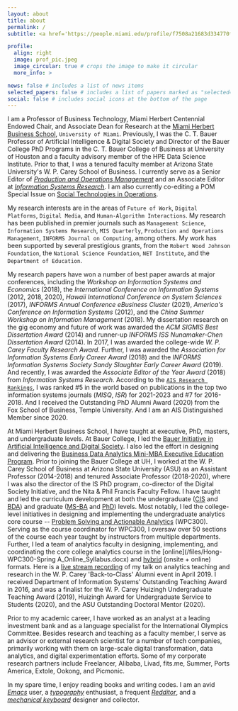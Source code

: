 ```yaml
---
layout: about
title: about
permalink: /
subtitle: <a href='https://people.miami.edu/profile/f7508a21683d334770fe03a231e454a3'>University of Miami Herbert Business School</a>

profile:
  align: right
  image: prof_pic.jpeg
  image_circular: true # crops the image to make it circular
  more_info: >

news: false # includes a list of news items
selected_papers: false # includes a list of papers marked as "selected={true}"
social: false # includes social icons at the bottom of the page
---
```


I am a Professor of Business Technology, Miami Herbert Centennial Endowed Chair, and Associate Dean for Research at the [Miami Herbert Business School](https://www.herbert.miami.edu/), `University of Miami`. Previously, I was the C. T. Bauer Professor of Artificial Intelligence & Digital Society and Director of the Bauer College PhD Programs in the C. T. Bauer College of Business at University of Houston and a faculty advisory member of the HPE Data Science Institute. Prior to that, I was a tenured faculty member at Arizona State University's W. P. Carey School of Business. I currently serve as a Senior Editor of [*Production and Operations Management*](http://www.poms.org/journal/departments/) and an Associate Editor at [*Information Systems Research*](https://pubsonline.informs.org/page/isre/editorial-board). I am also currently co-editing a POM Special Issue on [Social Technologies in Operations](https://www.poms.org/POM%20Social%20Technology%20special%20issue.pdf?fbclid=IwAR0SfajVeeNq7pfh6EhVHaLL_vQGGrxnRUtCdMI88j8P5_EgCV7APrGTVWM).

My research interests are in the areas of `Future of Work`, `Digital Platforms`, `Digital Media`, and `Human-Algorithm Interactions`. My research has been published in premier journals such as `Management Science`, `Information Systems Research`, `MIS Quarterly`, `Production and Operations Management`, `INFORMS Journal on Computing`, among others. My work has been supported by several prestigious grants, from the `Robert Wood Johnson Foundation`, the `National Science Foundation`, `NET Institute`, and the `Department of Education`.

My research papers have won a number of best paper awards at major conferences, including the *Workshop on Information Systems and Economics* (2018), the *International Conference on Information Systems* (2012, 2018, 2020), *Hawaii International Conference on System Sciences* (2017), *INFORMS Annual Conference eBusiness Cluster* (2021), *America's Conference on Information Systems* (2012), and the *China Summer Workshop on Information Management* (2018). My dissertation research on the gig economy and future of work was awarded the *ACM SIGMIS Best Dissertation Award* (2014) and runner-up *INFORMS ISS Nunamaker-Chen Dissertation Award* (2014). In 2017, I was awarded the college-wide *W. P. Carey Faculty Research Award*. Further, I was awarded the *Association for Information Systems Early Career Award* (2018) and the *INFORMS Information Systems Society Sandy Slaughter Early Career Award* (2019). And recently, I was awarded the *Associate Editor of the Year Award* (2018) from *Information Systems Research*. According to the [`AIS Research Rankings`](https://www.aisresearchrankings.org/rankings/), I was ranked #5 in the world based on publications in the top two information systems journals (*MISQ*, *ISR*) for 2021-2023 and #7 for 2016-2018. And I received the Outstanding PhD Alumni Award (2020) from the Fox School of Business, Temple University. And I am an AIS Distinguished Member since 2020.

At Miami Herbert Business School, I have taught at executive, PhD, masters, and undergraduate levels. At Bauer College, I led the [Bauer Initiative in Artificial Intelligence and Digital Society](https://www.bauer.uh.edu/ai/). I also led the effort in designing and delivering the [Business Data Analytics Mini-MBA Executive Education Program](https://www.bauer.uh.edu/executive-education/comprehensive/#bda). Prior to joining the Bauer College at UH, I worked at the W. P. Carey School of Business at Arizona State University (ASU) as an Assistant Professor (2014-2018) and tenured Associate Professor (2018-2020), where I was also the director of the IS PhD program, co-director of the Digital Society Initiative, and the Nita & Phil Francis Faculty Fellow. I have taught and led the curriculum development at both the undergraduate ([CIS](/files/CIS360_Hong.pdf) and [BDA](/files/CIS315_Hong.docx)) and graduate ([MS-BA](/files/MSBA_Applied_Projects_Syllabus.docx) and [PhD](/files/CIS791_Hong.doc)) levels. Most notably, I led the college-level initiatives in designing and implementing the undergraduate analytics core course -- [Problem Solving and Actionable Analytics](/files/WPC300_Syllabus_2020Spring_V04.docx) (WPC300). Serving as the course coordinator for WPC300, I oversaw over 50 sections of the course each year taught by instructors from multiple departments. Further, I led a team of analytics faculty in designing, implementing, and coordinating the core college analytics course in the [online](/files/Hong-WPC300-Spring A_Online_Syllabus.docx) and [hybrid](/files/WPC300_Schedule_2020Spring.docx) (onsite + online) formats. Here is a [live stream recording](https://player.theplatform.com/p/U8-EDC/dKzF6F2_w14a/select/media/dCsGzS1z_uCq?form=html) of my talk on analytics teaching and research in the W. P. Carey 'Back-to-Class' Alumni event in April 2019. I received Department of Information Systems' Outstanding Teaching Award in 2016, and was a finalist for the W. P. Carey Huizingh Undergraduate Teaching Award (2019), Huizingh Award for Undergraduate Service to Students (2020), and the ASU Outstanding Doctoral Mentor (2020).

Prior to my academic career, I have worked as an analyst at a leading investment bank and as a language specialist for the International Olympics Committee. Besides research and teaching as a faculty member, I serve as an advisor or external research scientist for a number of tech companies, primarily working with them on large-scale digital transformation, data analytics, and digital experimentation efforts. Some of my corporate research partners include Freelancer, Alibaba, Livad, fits.me, Summer, Ports America, Extole, Ookong, and Picmonic.

In my spare time, I enjoy reading books and writing codes. I am an avid [*Emacs*](https://www.spacemacs.org/) user, a [*typography*](https://fontsinuse.com/) enthusiast, a frequent [*Redditor*](https://www.reddit.com/), and a [*mechanical keyboard*](https://www.reddit.com/r/MechanicalKeyboards/) designer and collector.